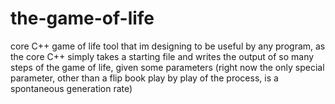 # the-game-of-life
core C++ game of life tool that im designing to be useful by any program, as the core C++ simply takes a starting file and writes the output of so many steps of the game of life, given some parameters (right now the only special parameter, other than a flip book play by play of the process, is a spontaneous generation rate)
